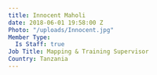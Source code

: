 ```yaml
---
title: Innocent Maholi
date: 2018-06-01 19:58:00 Z
Photo: "/uploads/Innocent.jpg"
Member Type:
  Is Staff: true
Job Title: Mapping & Training Supervisor
Country: Tanzania
---
```


